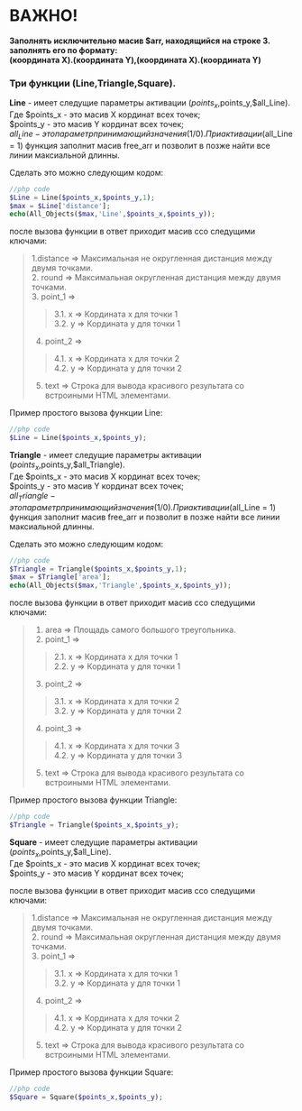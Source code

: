 # ВАЖНО!
**Заполнять исключительно масив $arr, находящийся на строке 3.
заполнять его по формату:<br> (координата X).(координата Y),(координата X).(координата Y)**

### Три функции (**Line**,**Triangle**,**Square**). <br>

**Line** - имеет следущие параметры активации ($points_x,$points_y,$all_Line). <br>
Где $points_x - это масив X кординат всех точек; <br>
$points_y - это масив Y кординат всех точек; <br>
$all_Line - это параметр принимающий значения (1/0). При активации ($all_Line = 1) функция заполнит масив free_arr и позволит в позже найти все линии максиальной длинны. <br>

Сделать это можно следующим кодом:
```php
//php code 
$Line = Line($points_x,$points_y,1);
$max = $Line['distance'];
echo(All_Objects($max,'Line',$points_x,$points_y));
```
после вызова функции в ответ приходит масив cсо следущими ключами: <br>
> 1.distance => Максимальная не округленная дистанция между двумя точками. <br>
> 2. round => Максимальная округленная дистанция между двумя точками. <br>
> 3. point_1 => <br>
>> 3.1. x => Кордината x для точки 1<br> 
>> 3.2. y => Кордината y для точки 1<br> 
> 4. point_2 => <br>
>> 4.1. x => Кордината x для точки 2<br> 
>> 4.2. y => Кордината y для точки 2<br> 
> 5. text => Строка для вывода красивого результата со встроиными HTML элементами.<br>

Пример простого вызова функции Line:<br>
```php
//php code 
$Line = Line($points_x,$points_y);
```


**Triangle** - имеет следущие параметры активации ($points_x,$points_y,$all_Triangle). <br>
Где $points_x - это масив X кординат всех точек; <br>
$points_y - это масив Y кординат всех точек; <br>
$all_Triangle - это параметр принимающий значения (1/0). При активации ($all_Line = 1) функция заполнит масив free_arr и позволит в позже найти все линии максиальной длинны. <br>

Сделать это можно следующим кодом:
```php
//php code 
$Triangle = Triangle($points_x,$points_y,1);
$max = $Triangle['area'];
echo(All_Objects($max,'Triangle',$points_x,$points_y));
```
после вызова функции в ответ приходит масив cсо следущими ключами: <br>
> 1. area => Площадь самого большого треугольника. <br>
> 2. point_1 => <br>
>> 2.1. x => Кордината x для точки 1<br> 
>> 2.2. y => Кордината y для точки 1<br> 
> 3. point_2 => <br>
>> 3.1. x => Кордината x для точки 2<br> 
>> 3.2. y => Кордината y для точки 2<br> 
> 4. point_3 => <br>
>> 4.1. x => Кордината x для точки 3<br> 
>> 4.2. y => Кордината y для точки 3<br> 
> 5. text => Строка для вывода красивого результата со встроиными HTML элементами.<br>

Пример простого вызова функции Triangle:<br>
```php
//php code 
$Triangle = Triangle($points_x,$points_y);
```


**Square** - имеет следущие параметры активации ($points_x,$points_y,$all_Line). <br>
Где $points_x - это масив X кординат всех точек; <br>
$points_y - это масив Y кординат всех точек; <br>

после вызова функции в ответ приходит масив cсо следущими ключами: <br>
> 1.distance => Максимальная не округленная дистанция между двумя точками. <br>
> 2. round => Максимальная округленная дистанция между двумя точками. <br>
> 3. point_1 => <br>
>> 3.1. x => Кордината x для точки 1<br> 
>> 3.2. y => Кордината y для точки 1<br> 
> 4. point_2 => <br>
>> 4.1. x => Кордината x для точки 2<br> 
>> 4.2. y => Кордината y для точки 2<br> 
> 5. text => Строка для вывода красивого результата со встроиными HTML элементами.<br>

Пример простого вызова функции Square:<br>
```php
//php code 
$Square = Square($points_x,$points_y);
```
